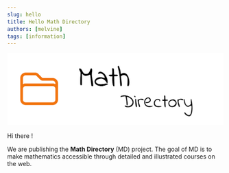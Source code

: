 ```yaml
---
slug: hello
title: Hello Math Directory
authors: [melvine]
tags: [information]
---
```


![Docusaurus Plushie](./banner.png)

Hi there !

We are publishing the **Math Directory** (MD) project. The goal of MD is to make mathematics accessible through detailed and illustrated courses on the web.
